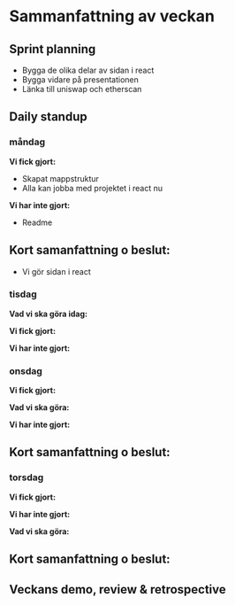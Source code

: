 # Sammanfattning av veckan

## Sprint planning
- Bygga de olika delar av sidan i react
- Bygga vidare på presentationen
- Länka till uniswap och etherscan

## Daily standup
### måndag
**Vi fick gjort:**
- Skapat mappstruktur 
- Alla kan jobba med projektet i react nu

**Vi har inte gjort:**
- Readme

## Kort samanfattning o beslut:
- Vi gör sidan i react

### tisdag
**Vad vi ska göra idag:**

**Vi fick gjort:**

**Vi har inte gjort:**

### onsdag
**Vi fick gjort:**

**Vad vi ska göra:**

**Vi har inte gjort:**

## Kort samanfattning o beslut:

### torsdag
**Vi fick gjort:**

**Vi har inte gjort:**

**Vad vi ska göra:**

## Kort samanfattning o beslut:

## Veckans demo, review & retrospective





